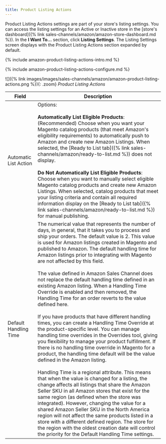 ```yaml
---
title: Product Listing Actions 
---
```



Product Listing Actions settings are part of your store's listing settings. You can access the listing settings for an Active or Inactive store in the [store's dashboard]({% link sales-channels/amazon/amazon-store-dashboard.md %}). In the **I Want To...** section, click **Listing Settings**. The Listing Settings screen displays with the Product Listing Actions section expanded by default.

{% include amazon-product-listing-actions-intro.md %}

{% include amazon-product-listing-actions-configure.md %}

![]({% link images/images/sales-channels/amazon/amazon-product-listing-actions.png %}){: .zoom}
_Product Listing Actions_

|Field|Description|
|--- |--- |
|Automatic List Action|Options:<br/><br/>**Automatically List Eligible Products**: (Recommended) Choose when you want your Magento catalog products (that meet Amazon's eligibility requirements) to automatically push to Amazon and create new Amazon Listings. When selected, the [Ready to List tab]({% link sales-channels/amazon/ready-to-list.md %}) does not display. <br/><br/>**Do Not Automatically List Eligible Products**: Choose when you want to manually select eligible Magento catalog products and create new Amazon Listings. When selected, catalog products that meet your listing criteria and contain all required information display on the [Ready to List tab]({% link sales-channels/amazon/ready-to-list.md %}) for manual publishing.|
|Default Handling Time|The numerical value that represents the number of days, in general, that it takes you to process and ship your orders. The default value is 2. This value is used for Amazon listings created in Magento and published to Amazon. The default handling time for Amazon listings prior to integrating with Magento are not affected by this field.<br/><br/>The value defined in Amazon Sales Channel does not replace the default handling time defined in an existing Amazon listing. When a Handling Time Override is enabled and then removed, the Handling Time for an order reverts to the value defined here.<br/><br/>If you have products that have different handling times, you can create a Handling Time Override at the product-specific level. You can manage handling time overrides in the Overrides tool, giving you flexibility to manage your product fulfillment. If there is no handling time override in Magento for a product, the handling time default will be the value defined in the Amazon listing.<br/><br/>Handling Time is a regional attribute. This means that when the value is changed for a listing, the change affects all listings that share the Amazon Seller SKU in all Amazon stores that exist for the same region (as defined when the store was integrated). However, changing the value for a shared Amazon Seller SKU in the North America region will not affect the same products listed in a store with a different defined region. The store for the region with the oldest creation date will control the priority for the Default Handling Time settings.|
